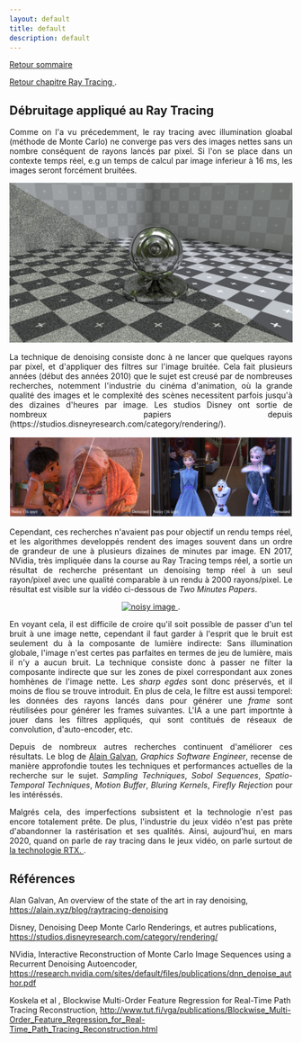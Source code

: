 ```yaml
---
layout: default
title: default
description: default
---
```


[Retour sommaire](./) 
<p>
<a href="./raytracing.html"> Retour chapitre Ray Tracing </a>. 
</p>

## Débruitage appliqué au Ray Tracing

<p style='text-align: justify;'> 
Comme on l'a vu précedemment, le ray tracing avec illumination gloabal (méthode de Monte Carlo) ne converge pas vers des images nettes sans un nombre conséquent de rayons lancés par pixel. Si l'on se place dans un contexte temps réel, e.g un temps de calcul par image inferieur à 16 ms, les images seront forcément bruitées. 
</p>

<p align="center"><img src="img_noise.png" alt="noisy image" width="600"></p>

<p style='text-align: justify;'> 
La technique de denoising consiste donc à ne lancer que quelques rayons par pixel, et d'appliquer des filtres sur l'image bruitée. Cela fait plusieurs années (début des années 2010) que le sujet est creusé par de nombreuses recherches, notemment l'industrie du cinéma d'animation, où la grande qualité des images et le complexité des scènes necessitent parfois jusqu'à des dizaines d'heures par image. Les studios Disney ont sortie de nombreux papiers depuis (https://studios.disneyresearch.com/category/rendering/).
</p>

<p align="center"><img src="img_disney.png" alt="noisy image" width="600"></p>

<p style='text-align: justify;'> 
Cependant, ces recherches n'avaient pas pour objectif un rendu temps réel, et les algorithmes developpés rendent des images souvent dans un ordre de grandeur de une à plusieurs dizaines de minutes par image. EN 2017, NVidia, très impliquée dans la course au Ray Tracing temps réel, a sortie un résultat de recherche présentant un denoising temp réel à un seul rayon/pixel avec une qualité comparable à un rendu à 2000 rayons/pixel. Le résultat est visible sur la vidéo ci-dessous de <i>Two Minutes Papers</i>.
</p>

<p align="center">
  <a href="https://www.youtube.com/watch?v=HSmm_vEVs10"> 
    <img src="https://img.youtube.com/vi/HSmm_vEVs10/0.jpg" alt="noisy image" width="380">
  </a>. 
</p>

<p style='text-align: justify;'> 
En voyant cela, il est difficile de croire qu'il soit possible de passer d'un tel bruit à une image nette, cependant il faut garder à l'esprit que le bruit est seulement du à la composante de lumière indirecte: Sans illumination globale, l'image n'est certes pas parfaites en termes de jeu de lumière, mais il n'y a aucun bruit. La technique consiste donc à passer ne filter la composante indirecte que sur les zones de pixel correspondant aux zones homhènes de l'image nette. Les <i> sharp egdes </i> sont donc préservés, et il moins de flou se trouve introduit. En plus de cela, le filtre est aussi temporel: les données des rayons lancés dans pour générer une <i>frame</i> sont réutilisées pour générer les frames suivantes. L'IA a une part importnte à jouer dans les filtres appliqués, qui sont contitués de réseaux de convolution, d'auto-encoder, etc.
</p>

<p style='text-align: justify;'> 
Depuis de nombreux autres recherches continuent d'améliorer ces résultats. Le blog de <a href="https://alain.xyz/blog/raytracing-denoising"> Alain Galvan</a>, <i>Graphics Software Engineer</i>, recense de manière approfondie toutes les techniques et performances actuelles de la recherche sur le sujet. <i>Sampling Techniques</i>, <i>Sobol Sequences</i>, <i>Spatio-Temporal Techniques</i>, <i>Motion Buffer</i>, <i>Bluring Kernels</i>, <i>Firefly Rejection</i> pour les intéréssés.
</p>

<p style='text-align: justify;'> 
Malgrés cela, des imperfections subsistent et la technologie n'est pas encore totalement prête. De plus, l'industrie du jeux vidéo n'est pas prète d'abandonner la rastérisation et ses qualités. Ainsi, aujourd'hui, en mars 2020, quand on parle de ray tracing dans le jeux vidéo, on parle surtout de <a href="./rtx.html"> la technologie RTX. </a>. 
</p>

## Références

Alan Galvan, An overview of the state of the art in ray denoising, https://alain.xyz/blog/raytracing-denoising

Disney, Denoising Deep Monte Carlo Renderings, et autres publications, https://studios.disneyresearch.com/category/rendering/

NVidia, Interactive Reconstruction of Monte Carlo Image Sequences using a Recurrent Denoising Autoencoder, https://research.nvidia.com/sites/default/files/publications/dnn_denoise_author.pdf

Koskela et al , Blockwise Multi-Order Feature Regression for Real-Time Path Tracing Reconstruction, http://www.tut.fi/vga/publications/Blockwise_Multi-Order_Feature_Regression_for_Real-Time_Path_Tracing_Reconstruction.html

